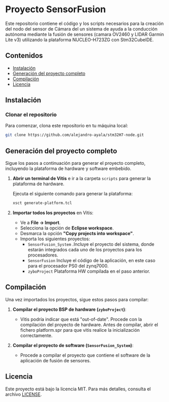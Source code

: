# Proyecto SensorFusion

Este repositorio contiene el código y los scripts necesarios para la creación del nodo del sensor de Cámara del un sistema de ayuda a la conducción autónoma mediante la fusión de sensores (camara OV2460 y LIDAR Garmin Lite v3) utilizando la plataforma NUCLEO-H723ZG con Stm32CubeIDE.

## Contenidos

- [Instalación](#instalación)
- [Generación del proyecto completo](#generación-del-proyecto-completo)
- [Compilación](#compilación)
- [Licencia](#licencia)

## Instalación

### Clonar el repositorio

Para comenzar, clona este repositorio en tu máquina local:

```bash
git clone https://github.com/alejandro-ayala/stm32H7-node.git
```

## Generación del proyecto completo

Sigue los pasos a continuación para generar el proyecto completo, incluyendo la plataforma de hardware y software embebido.

1. **Abrir un terminal de Vitis** e ir a la carpeta `scripts` para generar la plataforma de hardware.

   Ejecuta el siguiente comando para generar la plataforma:

   ```bash
   xsct generate-platform.tcl
   ```

2. **Importar todos los proyectos** en Vitis:

   - Ve a **File -> Import**.
   - Selecciona la opción de **Eclipse workspace**.
   - Desmarca la opción **"Copy projects into workspace"**.
   - Importa los siguientes proyectos:
     - `SensorFusion_System` .Incluye el proyecto del sistema, donde estarán integrados cada uno de los proyectos para los procesadores.
     - `SensorFusion` Incluye el código de la aplicación, en este caso para el procesador PS0 del zynq7000. 
     - `zyboProject` Plataforma HW compilada en el paso anterior.

## Compilación

Una vez importados los proyectos, sigue estos pasos para compilar:

1. **Compilar el proyecto BSP de hardware (`zyboProject`)**:
   - Vitis podría indicar que está "out-of-date". Procede con la compilación del proyecto de hardware. Antes de compilar, abrir el fichero platform.spr para que vitis realice la inicialización correctamente. 

2. **Compilar el proyecto de software (`SensorFusion_System`)**:
   - Procede a compilar el proyecto que contiene el software de la aplicación de fusión de sensores.

## Licencia

Este proyecto está bajo la licencia MIT. Para más detalles, consulta el archivo [LICENSE](LICENSE).